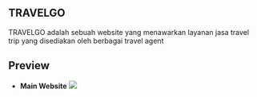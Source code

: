 ## TRAVELGO

TRAVELGO adalah sebuah website yang menawarkan layanan jasa travel trip yang disediakan oleh berbagai travel agent 

## Preview

- **Main Website**
  <img src="https://github.com/IchsanFP/assets/blob/main/Dasboard.png?raw=true">
